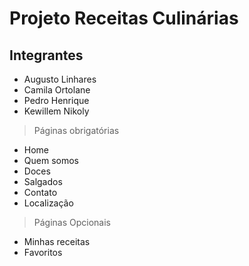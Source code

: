 # Projeto Receitas Culinárias

## Integrantes

* Augusto Linhares
* Camila Ortolane
* Pedro Henrique
* Kewillem Nikoly

> Páginas obrigatórias
* Home
* Quem somos
* Doces
* Salgados
* Contato
* Localização
> Páginas Opcionais
* Minhas receitas
* Favoritos